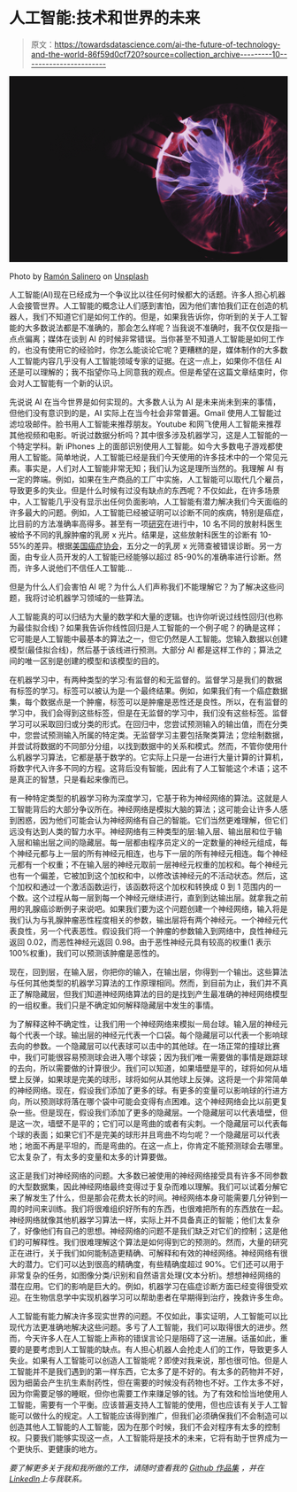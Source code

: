 # 人工智能:技术和世界的未来

> 原文：<https://towardsdatascience.com/ai-the-future-of-technology-and-the-world-86f59d0cf720?source=collection_archive---------10----------------------->

![](img/8b717bccb2f92abf1b82e9777f2ce7dd.png)

Photo by [Ramón Salinero](https://unsplash.com/@donramxn?utm_source=medium&utm_medium=referral) on [Unsplash](https://unsplash.com?utm_source=medium&utm_medium=referral)

人工智能(AI)现在已经成为一个争议比以往任何时候都大的话题。许多人担心机器人会接管世界。人工智能的概念让人们感到害怕，因为他们害怕我们正在创造的机器人，我们不知道它们是如何工作的。但是，如果我告诉你，你听到的关于人工智能的大多数说法都是不准确的，那会怎么样呢？当我说不准确时，我不仅仅是指一点点偏离；媒体在谈到 AI 的时候非常错误。当你甚至不知道人工智能是如何工作的，也没有使用它的经验时，你怎么能谈论它呢？更糟糕的是，媒体制作的大多数人工智能内容几乎没有人工智能领域专家的证据。在这一点上，如果你不信任 AI 还是可以理解的；我不指望你马上同意我的观点。但是希望在这篇文章结束时，你会对人工智能有一个新的认识。

先说说 AI 在当今世界是如何实现的。大多数人认为 AI 是未来尚未到来的事情，但他们没有意识到的是，AI 实际上在当今社会非常普遍。Gmail 使用人工智能过滤垃圾邮件。脸书用人工智能来推荐朋友。Youtube 和网飞使用人工智能来推荐其他视频和电影。听说过数据分析吗？其中很多涉及机器学习，这是人工智能的一个特定学科。新 iPhones 上的面部识别使用人工智能。如今大多数电子游戏都使用人工智能。简单地说，人工智能已经是我们今天使用的许多技术中的一个常见元素。事实是，人们对人工智能非常无知；我们认为这是理所当然的。我理解 AI 有一定的弊端。例如，如果在生产商品的工厂中实施，人工智能可以取代几个雇员，导致更多的失业。但是什么时候有过没有缺点的东西呢？不仅如此，在许多场景中，人工智能几乎没有显示出任何负面影响，人工智能有潜力解决我们今天面临的许多最大的问题。例如，人工智能已经被证明可以诊断不同的疾病，特别是癌症，比目前的方法准确率高得多。甚至有一项[研究](https://www.ncbi.nlm.nih.gov/pmc/articles/PMC2327346/)在进行中，10 名不同的放射科医生被给予不同的乳腺肿瘤的乳房 x 光片。结果是，这些放射科医生的诊断有 10-55%的差异。根据[美国癌症协会](https://www.cancer.org/content/cancer/en/cancer/breast-cancer/screening-tests-and-early-detection/mammograms/limitations-of-mammograms/)，五分之一的乳房 x 光筛查被错误诊断。另一方面，由专业人员开发的人工智能已经能够以超过 85-90%的准确率进行诊断。然而，许多人说他们不信任人工智能…

但是为什么人们会害怕 AI 呢？为什么人们声称我们不能理解它？为了解决这些问题，我将讨论机器学习领域的一些算法。

人工智能真的可以归结为大量的数学和大量的逻辑。也许你听说过线性回归(也称为最佳拟合线)？如果我告诉你线性回归是人工智能的一个例子呢？的确是这样；它可能是人工智能中最基本的算法之一，但它仍然是人工智能。您输入数据以创建模型(最佳拟合线)，然后基于该线进行预测。大部分 AI 都是这样工作的；算法之间的唯一区别是创建的模型和该模型的目的。

在机器学习中，有两种类型的学习:有监督的和无监督的。监督学习是我们的数据有标签的学习。标签可以被认为是一个最终结果。例如，如果我们有一个癌症数据集，每个数据点是一个肿瘤，标签可以是肿瘤是恶性还是良性。所以，在有监督的学习中，我们会得到这些标签，但是在无监督的学习中，我们没有这些标签。监督学习可以采取回归或分类的形式。在回归中，您尝试预测输入的输出值，而在分类中，您尝试预测输入所属的特定类。无监督学习主要包括聚类算法；您绘制数据，并尝试将数据的不同部分分组，以找到数据中的关系和模式。然而，不管你使用什么机器学习算法，它都是基于数学的。它实际上只是一台进行大量计算的计算机，将数字代入许多不同的方程。这背后没有智能，因此有了人工智能这个术语；这不是真正的智慧，只是看起来像而已。

有一种特定类型的机器学习称为深度学习，它基于称为神经网络的算法。这就是人工智能背后的大部分争议所在。神经网络是模拟大脑的算法；这可能会让许多人感到困惑，因为他们可能会认为神经网络有自己的智能。它们当然更难理解，但它们远没有达到人类的智力水平。神经网络有三种类型的层:输入层、输出层和位于输入层和输出层之间的隐藏层。每一层都由程序员定义的一定数量的神经元组成，每个神经元都与上一层的所有神经元相连，也与下一层的所有神经元相连。每个神经元都有一个权重；不在输入层的神经元取前一层神经元权重的加权和。每个神经元也有一个偏差，它被加到这个加权和中，以修改该神经元的不活动状态。然后，这个加权和通过一个激活函数运行，该函数将这个加权和转换成 0 到 1 范围内的一个数。这个过程从每一层到每一个神经元继续进行，直到到达输出层。就拿我之前用的乳腺癌诊断例子来说吧。如果我们要为这个问题创建一个神经网络，输入将是我们认为与乳腺肿瘤恶性程度相关的参数，输出层将有两个神经元。一个神经元代表良性，另一个代表恶性。假设我们将一个肿瘤的参数输入到网络中，良性神经元返回 0.02，而恶性神经元返回 0.98。由于恶性神经元具有较高的权重(1 表示 100%权重)，我们可以预测该肿瘤是恶性的。

现在，回到层，在输入层，你把你的输入，在输出层，你得到一个输出。这些算法与任何其他类型的机器学习算法的工作原理相同。然而，到目前为止，我们并不真正了解隐藏层，但我们知道神经网络算法的目的是找到产生最准确的神经网络模型的一组权重。我们只是不确定如何解释隐藏层中发生的事情。

为了解释这种不确定性，让我们用一个神经网络来模拟一局台球。输入层的神经元每个代表一个球。输出层的神经元代表一个口袋。每个隐藏层可以代表一个影响球去向的参数。一个隐藏层可以代表球可以击中的其他球。在一场正常的撞球比赛中，我们可能很容易预测球会进入哪个球袋；因为我们唯一需要做的事情是跟踪球的去向，所以需要做的计算很少。我们可以知道，如果墙壁是平的，球将如何从墙壁上反弹，如果球是完美的球形，球将如何从其他球上反弹。这将是一个非常简单的神经网络。现在，假设我们添加了更多的球。有更多的变量可以影响球的行进方向，所以预测球将落在哪个袋中可能会变得有点困难。这个神经网络会比以前更复杂一些。但是现在，假设我们添加了更多的隐藏层。一个隐藏层可以代表墙壁，但是这一次，墙壁不是平的；它们可以是弯曲的或者有尖刺。一个隐藏层可以代表每个球的表面；如果它们不是完美的球形并且弯曲不均匀呢？一个隐藏层可以代表地；地面不再是平坦的，而是弯曲的。在这一点上，你肯定不能预测球会去哪里。它太复杂了，有太多的变量和太多的计算要做。

这正是我们对神经网络的问题。大多数已被使用的神经网络接受具有许多不同参数的大型数据集，因此神经网络最终变得过于复杂而难以理解。我们可以试着分解它来了解发生了什么，但是那会花费太长的时间。神经网络本身可能需要几分钟到一周的时间来训练。我们将很难组织好所有的东西，也很难把所有的东西放在一起。神经网络就像其他机器学习算法一样，实际上并不具备真正的智能；他们太复杂了，好像他们有自己的思想。神经网络的问题不是我们缺乏对它们的控制；这是他们的可解释性。我们很难理解这个算法是如何得到它的预测的。然而，大量的研究正在进行，关于我们如何能制造更精确、可解释和有效的神经网络。神经网络有很大的潜力。它们可以达到很高的精确度，有些精确度超过 90%。它们还可以用于非常复杂的任务，如图像分类/识别和自然语言处理(文本分析)。想想神经网络的潜在应用。它们的影响是巨大的。例如，机器学习在癌症诊断方面已经变得很受欢迎。在生物信息学中实现机器学习可以帮助患者在早期得到治疗，挽救许多生命。

人工智能有能力解决许多现实世界的问题。不仅如此，事实证明，人工智能可以比现代方法更准确地解决这些问题。多亏了人工智能，我们可以取得很大的进步。然而，今天许多人在人工智能上声称的错误言论只是阻碍了这一进展。话虽如此，重要的是要考虑到人工智能的缺点。有人担心机器人会抢走人们的工作，导致更多人失业。如果有人工智能可以创造人工智能呢？即使对我来说，那也很可怕。但是人工智能并不是我们遇到的第一样东西，它太多了是不好的。有太多的药物并不好，因为细菌会产生抗生素耐药性，但在需要的时候没有药物也不好。工作太多不好，因为你需要足够的睡眠，但你也需要工作来赚足够的钱。为了有效和恰当地使用人工智能，需要有一个平衡。应该普遍支持人工智能的使用，但也应该有关于人工智能可以做什么的规定。人工智能应该得到推广，但我们必须确保我们不会制造可以创造其他人工智能的人工智能，因为在那个时候，我们不会对程序有太多的控制权。只要我们能够实现这一点，人工智能将是技术的未来，它将有助于世界成为一个更快乐、更健康的地方。

*要了解更多关于我和我所做的工作，请随时查看我的* [*Github 作品集*](https://github.com/aniruddhamurali) *，并在*[*LinkedIn*](https://www.linkedin.com/in/aniruddhamurali/)*上与我联系。*
